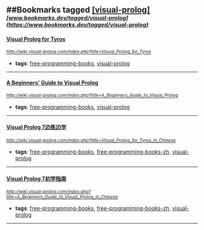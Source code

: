 ##Bookmarks tagged [[visual-prolog]](https://www.bookmarks.dev?q=[visual-prolog])
_<sup><sup>[www.bookmarks.dev/tagged/visual-prolog](https://www.bookmarks.dev/tagged/visual-prolog)</sup></sup>_
---
#### [Visual Prolog for Tyros](http://wiki.visual-prolog.com/index.php?title=Visual_Prolog_for_Tyros)
_<sup>http://wiki.visual-prolog.com/index.php?title=Visual_Prolog_for_Tyros</sup>_

* **tags**: [free-programming-books](../tagged/free-programming-books.md), [visual-prolog](../tagged/visual-prolog.md)
---
#### [A Beginners' Guide to Visual Prolog](http://wiki.visual-prolog.com/index.php?title=A_Beginners_Guide_to_Visual_Prolog)
_<sup>http://wiki.visual-prolog.com/index.php?title=A_Beginners_Guide_to_Visual_Prolog</sup>_

* **tags**: [free-programming-books](../tagged/free-programming-books.md), [visual-prolog](../tagged/visual-prolog.md)
---
#### [Visual Prolog 7边练边学](http://wiki.visual-prolog.com/index.php?title=Visual_Prolog_for_Tyros_in_Chinese)
_<sup>http://wiki.visual-prolog.com/index.php?title=Visual_Prolog_for_Tyros_in_Chinese</sup>_

* **tags**: [free-programming-books](../tagged/free-programming-books.md), [free-programming-books-zh](../tagged/free-programming-books-zh.md), [visual-prolog](../tagged/visual-prolog.md)
---
#### [Visual Prolog 7初学指南](http://wiki.visual-prolog.com/index.php?title=A_Beginners_Guide_to_Visual_Prolog_in_Chinese)
_<sup>http://wiki.visual-prolog.com/index.php?title=A_Beginners_Guide_to_Visual_Prolog_in_Chinese</sup>_

* **tags**: [free-programming-books](../tagged/free-programming-books.md), [free-programming-books-zh](../tagged/free-programming-books-zh.md), [visual-prolog](../tagged/visual-prolog.md)
---
